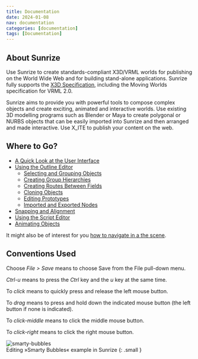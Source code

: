 ```yaml
---
title: Documentation
date: 2024-01-08
nav: documentation
categories: [documentation]
tags: [Documentation]
---
```


## About Sunrize

Use Sunrize to create standards-compliant X3D/VRML worlds for publishing on the World Wide Web and for building stand-alone applications. Sunrize fully supports the [X3D Specification](/x_ite/supported-nodes/), including the Moving Worlds specification for VRML 2.0.

Sunrize aims to provide you with powerful tools to compose complex objects and create exciting, animated and interactive worlds. Use existing 3D modelling programs such as Blender or Maya to create polygonal or NURBS objects that can be easily imported into Sunrize and then arranged and made interactive. Use X_ITE to publish your content on the web.

## Where to Go?

- [A Quick Look at the User Interface](../a-quick-look-at-the-user-interface/)
- [Using the Outline Editor](../using-the-outline-editor/)
   - [Selecting and Grouping Objects](../selecting-and-grouping-objects/)
   - [Creating Group Hierarchies](../creating-group-hierarchies/)
   - [Creating Routes Between Fields](../creating-routes-between-fields/)
   - [Cloning Objects](../cloning-objects/)
   - [Editing Prototypes](../editing-prototypes/)
   - [Imported and Exported Nodes](../imported-and-exported-nodes/)
- [Snapping and Alignment](../snapping-and-alignment/)
- [Using the Script Editor](../using-the-script-editor/)
- [Animating Objects](../animating-objects/)

It might also be of interest for you [how to navigate in a the scene](/x_ite/tutorials/how-to-navigate-in-a-scene/).

## Conventions Used

Choose *File > Save* means to choose Save from the File pull-down menu.

*Ctrl-u* means to press the *Ctrl* key and the *u* key at the same time.

To *click* means to quickly press and release the left mouse button.

To *drag* means to press and hold down the indicated mouse button (the left button if none is indicated).

To *click-middle* means to click the middle mouse button.

To *click-right* means to click the right mouse button.

![smarty-bubbles](/assets/img/documentation/smarty-bubbles.jpg)
<br>Editing »Smarty Bubbles« example in Sunrize
{: .small }
